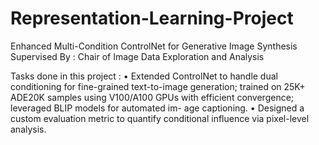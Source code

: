 # Representation-Learning-Project

Enhanced Multi-Condition ControlNet for Generative Image Synthesis 
Supervised By : Chair of Image Data Exploration and Analysis

Tasks done in this project :
• Extended ControlNet to handle dual conditioning for fine-grained text-to-image generation; trained on 25K+
ADE20K samples using V100/A100 GPUs with efficient convergence; leveraged BLIP models for automated im-
age captioning.
• Designed a custom evaluation metric to quantify conditional influence via pixel-level analysis.
